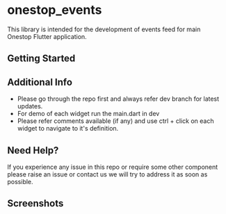 # onestop_events

This library is intended for the development of events feed for main Onestop Flutter application.

## Getting Started


## Additional Info
- Please go through the repo first and always refer dev branch for latest updates.
- For demo of each widget run the main.dart in dev
- Please refer comments available (if any) and use ctrl + click on each widget to navigate to it's definition.

## Need Help?
If you experience any issue in this repo or require some other component please raise an issue or contact us we will try to address it as soon as possible.

## Screenshots
